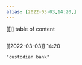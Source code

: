 ```yaml
---
alias: [2022-03-03,14:20,]
---
```

[[]]
table of content
```toc
```

[[2022-03-03]] 14:20

```query
"custodian bank"
```